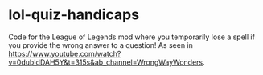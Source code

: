 # lol-quiz-handicaps
Code for the League of Legends mod where you temporarily lose a spell if you provide the wrong answer to a question! As seen in https://www.youtube.com/watch?v=0dubIdDAH5Y&t=315s&ab_channel=WrongWayWonders.
